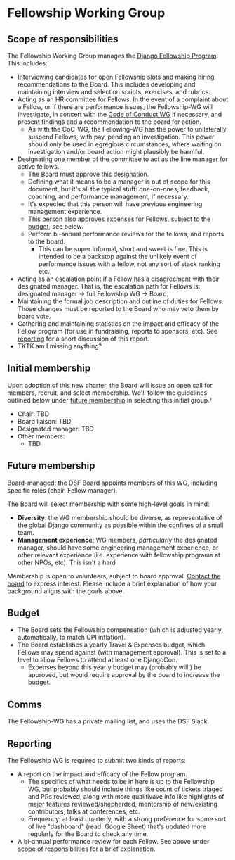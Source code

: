 # Fellowship Working Group

## Scope of responsibilities

The Fellowship Working Group manages the [Django Fellowship Program](https://www.djangoproject.com/fundraising/#fellowship-program). This includes:

- Interviewing candidates for open Fellowship slots and making hiring recommendations to the Board. This includes developing and maintaining interview and selection scripts, exercises, and rubrics.
- Acting as an HR committee for Fellows. In the event of a complaint about a Fellow, or if there are performance issues, the Fellowship-WG will investigate, in concert with the [Code of Conduct WG](code-of-conduct.md) if necessary, and present findings and a recommendation to the board for action.
  - As with the CoC-WG, the Fellowing-WG has the power to unilaterally suspend Fellows, with pay, pending an investigation. This power should only be used in egregious circumstances, where waiting on investigation and/or board action might plausibly be harmful.
- Designating one member of the committee to act as the line manager for active fellows.
  - The Board must approve this designation.
  - Defining what it means to be a manager is out of scope for this document, but it's all the typical stuff: one-on-ones, feedback, coaching, and performance management, if necessary.
  - It's expected that this person will have previous engineering management experience.
  - This person also approves expenses for Fellows, subject to the [budget](#budget), see below.
  - Perform bi-annual performance reviews for the fellows, and reports to the board.
    - This can be super informal, short and sweet is fine. This is intended to be a backstop against the unlikely event of performance issues with a fellow, not any sort of stack ranking etc.
- Acting as an escalation point if a Fellow has a disagreement with their designated manager. That is, the escalation path for Fellows is: designated manager -> full Fellowship WG -> Board.
- Maintaining the formal job description and outline of duties for Fellows. Those changes must be reported to the Board who may veto them by board vote.
- Gathering and maintaining statistics on the impact and efficacy of the Fellow program (for use in fundraising, reports to sponsors, etc). See [reporting](#reporting) for a short discussion of this report.
- TKTK am I missing anything?

## Initial membership

Upon adoption of this new charter, the Board will issue an open call for members, recruit, and select membership. We'll follow the guidelines outlined below under [future membership](#future-membership) in selecting this initial group./

- Chair: TBD
- Board liaison: TBD
- Designated manager: TBD
- Other members:
  - TBD

## Future membership

Board-managed: the DSF Board appoints members of this WG, including specific roles (chair, Fellow manager).

The Board will select membership with some high-level goals in mind:

- **Diversity**: the WG membership should be diverse, as representative of the global Django community as possible within the confines of a small team.
- **Management experience**: WG members, _particularly_ the designated manager, should have some engineering management experience, or other relevant experience (i.e. experience with fellowship programs at other NPOs, etc). This isn't a hard

Membership is open to volunteers, subject to board approval. [Contact the board](https://www.djangoproject.com/contact/foundation/) to express interest. Please include a brief explanation of how your background aligns with the goals above.

## Budget

- The Board sets the Fellowship compensation (which is adjusted yearly, automatically, to match CPI inflation).
- The Board establishes a yearly Travel & Expenses budget, which Fellows may spend against (with management approval). This is set to a level to allow Fellows to attend at least one DjangoCon.
  - Expenses beyond this yearly budget may (probably will!) be approved, but would require approval by the board to increase the budget.

## Comms

The Fellowship-WG has a private mailing list, and uses the DSF Slack.

## Reporting

The Fellowship WG is required to submit two kinds of reports:

- A report on the impact and efficacy of the Fellow program.
  - The specifics of what needs to be in here is up to the Fellowship WG, but probably should include things like count of tickets triaged and PRs reviewed, along with more qualitivave info like highlights of major features reviewed/shepherded, mentorship of new/existing contributors, talks at conferences, etc.
  - Frequency: at least quarterly, with a strong preference for some sort of live "dashboard" (read: Google Sheet) that's updated more regularly for the Board to check any time.
- A bi-annual performance review for each Fellow. See above under [scope of responsibilities](#scope-of-responsibilities) for a brief explanation.
